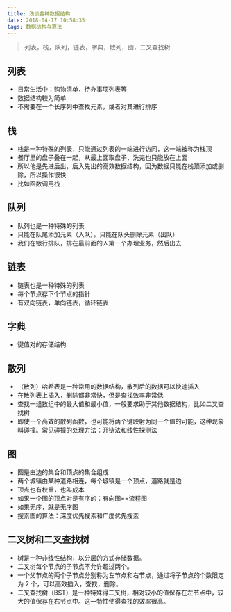 ```yaml
---
title: 浅谈各种数据结构
date: 2018-04-17 10:58:35
tags: 数据结构与算法
---
```


> 列表，栈，队列，链表，字典，散列，图，二叉查找树

## 列表

* 日常生活中：购物清单，待办事项列表等
* 数据结构较为简单
* 不需要在一个长序列中查找元素，或者对其进行排序

## 栈

* 栈是一种特殊的列表，只能通过列表的一端进行访问，这一端被称为栈顶
* 餐厅里的盘子叠在一起，从最上面取盘子，洗完也只能放在上面
* 所以他是先进后出，后入先出的高效数据结构，因为数据只能在栈顶添加或删除，所以操作很快
* 比如函数调用栈

## 队列

* 队列也是一种特殊的列表
* 只能在队尾添加元素（入队），只能在队头删除元素（出队）
* 我们在银行排队，排在最前面的人第一个办理业务，然后出去

## 链表

* 链表也是一种特殊的列表
* 每个节点存下个节点的指针
* 有双向链表，单向链表，循环链表

## 字典

* 键值对的存储结构

## 散列

* （散列）哈希表是一种常用的数据结构，散列后的数据可以快速插入
* 在散列表上插入，删除都非常快，但是查找效率非常低
* 查找一组数组中的最大值和最小值，一般要求助于其他数据结构，比如二叉查找树
* 即使一个高效的散列函数，也可能将两个键映射为同一个值的可能，这种现象叫碰撞。常见碰撞的处理方法：开链法和线性探测法

## 图

* 图是由边的集合和顶点的集合组成
* 两个城镇由某种道路相连，每个城镇是一个顶点，道路就是边
* 顶点也有权重，也叫成本
* 如果一个图的顶点对是有序的：有向图==流程图
* 如果无序，就是无序图
* 搜索图的算法：深度优先搜素和广度优先搜索

## 二叉树和二叉查找树

* 树是一种非线性结构，以分层的方式存储数据。
* 二叉树每个节点的子节点不允许超过两个。
* 一个父节点的两个子节点分别称为左节点和右节点，通过将子节点的个数限定为 2 个，可以高效插入，查找，删除。
* 二叉查找树（BST）是一种特殊得二叉树，相对较小的值保存在左节点中，较大的值保存在右节点中。这一特性使得查找的效率很高。
